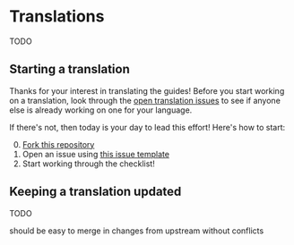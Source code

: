 # Translations

TODO

## Starting a translation

Thanks for your interest in translating the guides! Before you start working on a translation, look through the [open translation issues](https://github.com/github/open-source-guide/labels/translation) to see if anyone else is already working on one for your language.

If there's not, then today is your day to lead this effort! Here's how to start:

0. [Fork this repository](https://github.com/github/open-source-guide/fork)
0. Open an issue using [this issue template](templates/translation-issue-template.md)
0. Start working through the checklist!

## Keeping a translation updated

TODO

should be easy to merge in changes from upstream without conflicts

